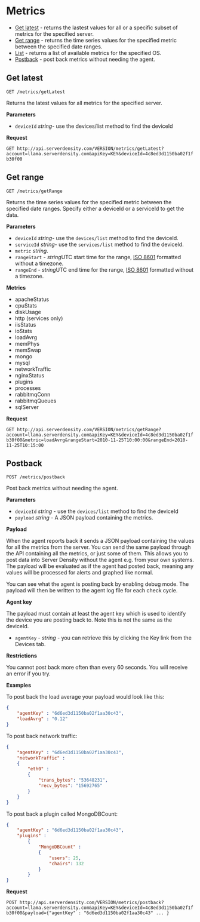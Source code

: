 Metrics
===

* [Get latest](#get-latest) - returns the lastest values for all or a specific subset of metrics for the specified server.
* [Get range](#get-range) - returns the time series values for the specified metric between the specified date ranges.
* [List](#list) - returns a list of available metrics for the specified OS.
* [Postback](#postback) - post back metrics without needing the agent. 


Get latest
--
`GET /metrics/getLatest`

Returns the latest values for all metrics for the specified server.

**Parameters**

* `deviceId` *string*- use the devices/list method to find the deviceId

**Request**

`GET http://api.serverdensity.com/VERSION/metrics/getLatest?account=llama.serverdensity.com&apiKey=KEY&deviceId=4c8ed3d1150ba02f1fb30f00`


Get range
--
`GET /metrics/getRange`

Returns the time series values for the specified metric between the specified date ranges. Specify either a deviceId or a serviceId to get the data.

**Parameters**

* `deviceId` *string*- use the `devices/list` method to find the deviceId.
* `serviceId` *string*- use the `services/list` method to find the deviceId.
* `metric` *string*.
* `rangeStart` *- string*UTC start time for the range, [ISO 8601](http://en.wikipedia.org/wiki/ISO_8601) formatted without a timezone.
* `rangeEnd` *- string*UTC end time for the range, [ISO 8601](http://en.wikipedia.org/wiki/ISO_8601) formatted without a timezone.

**Metrics**

* apacheStatus
* cpuStats
* diskUsage
* http (services only)
* iisStatus
* ioStats
* loadAvrg
* memPhys
* memSwap
* mongo
* mysql
* networkTraffic
* nginxStatus
* plugins
* processes
* rabbitmqConn
* rabbitmqQueues
* sqlServer

**Request**

`GET http://api.serverdensity.com/VERSION/metrics/getRange?account=llama.serverdensity.com&apiKey=KEY&deviceId=4c8ed3d1150ba02f1fb30f00&metric=loadAvrg&rangeStart=2010-11-25T10:00:00&rangeEnd=2010-11-25T10:15:00`


Postback
--
`POST /metrics/postback`

Post back metrics without needing the agent. 

**Parameters**

* `deviceId` *string* - use the `devices/list` method to find the deviceId
* `payload` *string* - A JSON payload containing the metrics.

**Payload**

When the agent reports back it sends a JSON payload containing the values for all the metrics from the server. You can send the same payload through the API containing all the metrics, or just some of them. This allows you to post data into Server Density without the agent e.g. from your own systems. The payload will be evaluated as if the agent had posted back, meaning any values will be processed for alerts and graphed like normal.

You can see what the agent is posting back by enabling debug mode. The payload will then be written to the agent log file for each check cycle.

**Agent key**

The payload must contain at least the agent key which is used to identify the device you are posting back to. Note this is not the same as the deviceId.

* `agentKey` - *string* - you can retrieve this by clicking the Key link from the Devices tab.

**Restrictions**

You cannot post back more often than every 60 seconds. You will receive an error if you try.

**Examples**

To post back the load average your payload would look like this:

```json
{ 	
	"agentKey" : "6d6ed3d1150ba02f1aa30c43",
 	"loadAvrg" : "0.12" 
}
```

To post back network traffic:

```json
{
 	"agentKey" : "6d6ed3d1150ba02f1aa30c43",
	"networkTraffic" :	
	{
		"eth0" :
		{
			"trans_bytes": "53648231",
			"recv_bytes": "15692765"
		}
   	}
}
```

To post back a plugin called MongoDBCount:

```json
{
 	"agentKey" : "6d6ed3d1150ba02f1aa30c43",
	"plugins" :
		{
			"MongoDBCount" :
			{
				"users": 25,
				"chairs": 132
			}
		}
}
```

**Request**

`POST http://api.serverdensity.com/VERSION/metrics/postback?account=llama.serverdensity.com&apiKey=KEY&deviceId=4c8ed3d1150ba02f1fb30f00&payload={"agentKey" : "6d6ed3d1150ba02f1aa30c43" ... }`